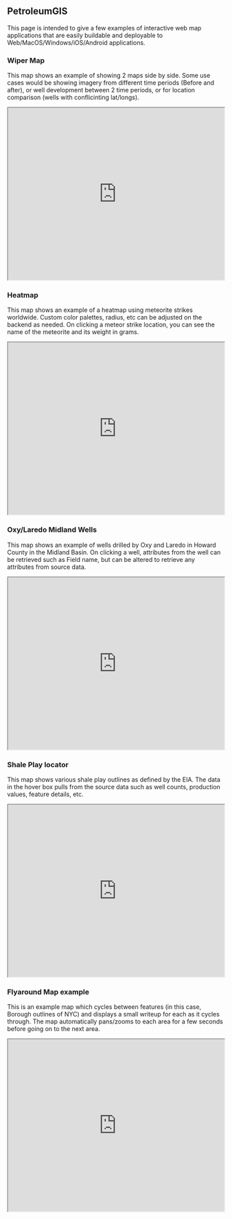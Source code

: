 ## PetroleumGIS 
This page is intended to give a few examples of interactive web map applications that are easily buildable and deployable to Web/MacOS/Windows/iOS/Android applications. 

### Wiper Map
This map shows an example of showing 2 maps side by side. Some use cases would be showing imagery from different time periods (Before and after), or well development between 2 time periods, or for location comparison (wells with conflicinting lat/longs).

<iframe src='https://petroleumgis.github.io/portfolio/slide' width='100%' height='400px'></iframe>

### Heatmap
This map shows an example of a heatmap using meteorite strikes worldwide. Custom color palettes, radius, etc can be adjusted on the backend as needed. On clicking a meteor strike location,  you can see the name of the meteorite and its weight in grams. 


<iframe src='https://petroleumgis.github.io/portfolio/heatmap' width='100%' height='400px'></iframe>


### Oxy/Laredo Midland Wells
This map shows an example of wells drilled by Oxy and Laredo in Howard County in the Midland Basin. On clicking a well, attributes from the well can be retrieved such as Field name, but can be altered to retrieve any attributes from source data. 


<iframe src='https://petroleumgis.github.io/portfolio/test' width='100%' height='400px'></iframe>

### Shale Play locator
This map shows various shale play outlines as defined by the EIA. The data in the hover box pulls from the source data such as well counts, production values, feature details, etc.

<iframe src='https://petroleumgis.github.io/portfolio/plays' width='100%' height='400px'></iframe>

### Flyaround Map example
This is an example map which cycles between features (in this case, Borough outlines of NYC) and displays a small writeup for each as it cycles through. The map automatically pans/zooms to each area for a few seconds before going on to the next area. 


<iframe src='https://petroleumgis.github.io/portfolio/slideshow' width='100%' height='400px'></iframe>
